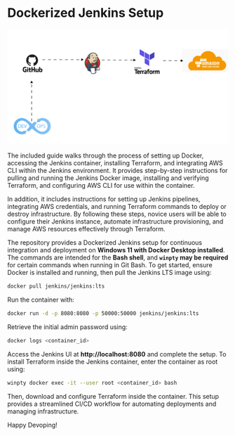 # Dockerized Jenkins Setup

<p align="center">
  <img src="Images/devops.png" alt="alt text">
</p>

The included guide walks through the process of setting up Docker, accessing the Jenkins container, installing Terraform, and integrating AWS CLI within the Jenkins environment. It provides step-by-step instructions for pulling and running the Jenkins Docker image, installing and verifying Terraform, and configuring AWS CLI for use within the container.

In addition, it includes instructions for setting up Jenkins pipelines, integrating AWS credentials, and running Terraform commands to deploy or destroy infrastructure. By following these steps, novice users will be able to configure their Jenkins instance, automate infrastructure provisioning, and manage AWS resources effectively through Terraform.

The repository provides a Dockerized Jenkins setup for continuous integration and deployment on **Windows 11 with Docker Desktop installed**. The commands are intended for the **Bash shell**, and **`winpty` may be required** for certain commands when running in Git Bash. To get started, ensure Docker is installed and running, then pull the Jenkins LTS image using:

```bash
docker pull jenkins/jenkins:lts
```

Run the container with:

```bash
docker run -d -p 8080:8080 -p 50000:50000 jenkins/jenkins:lts
```

Retrieve the initial admin password using:

```bash
docker logs <container_id>
```

Access the Jenkins UI at **http://localhost:8080** and complete the setup. To install Terraform inside the Jenkins container, enter the container as root using:

```bash
winpty docker exec -it --user root <container_id> bash
```

Then, download and configure Terraform inside the container. This setup provides a streamlined CI/CD workflow for automating deployments and managing infrastructure.

Happy Devoping!

